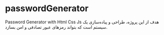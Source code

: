# passwordGenerator
Password Generator with Html Css Js
هدف از این پروژه، طراحی و پیاده‌سازی یک سیستم است که بتواند رمزهای عبور تصادفی و امن بسازد.

